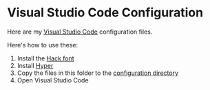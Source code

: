 Visual Studio Code Configuration
=======

Here are my [Visual Studio Code](https://code.visualstudio.com/) configuration files.

Here's how to use these:

1. Install the [Hack font](https://github.com/chrissimpkins/Hack)
2. Install [Hyper](https://hyper.is/#installation)
3. Copy the files in this folder to the [configuration directory](https://code.visualstudio.com/Docs/customization/userandworkspace#_settings-file-locations)
4. Open Visual Studio Code
